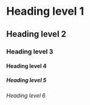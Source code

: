 # Heading level 1

## Heading level 2

### Heading level 3

#### Heading level 4

##### Heading level 5

###### Heading level 6
